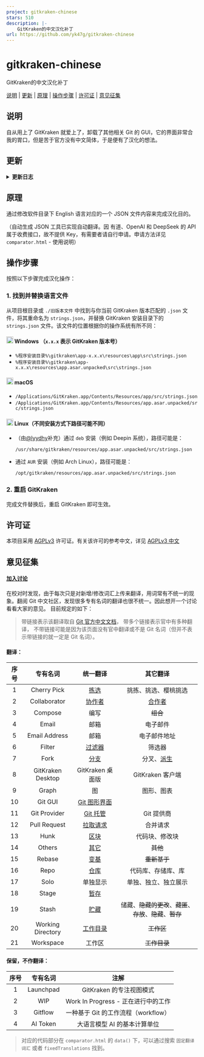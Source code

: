 ```yaml
---
project: gitkraken-chinese
stars: 510
description: |-
    GitKraken的中文汉化补丁
url: https://github.com/yk47g/gitkraken-chinese
---
```


# gitkraken-chinese

GitKraken的中文汉化补丁

[说明](#说明) | [更新](#更新) | [原理](#原理) | [操作步骤](#操作步骤) | [许可证](#许可证) | [意见征集](#意见征集)

## 说明

自从用上了 GitKraken 就爱上了，卸载了其他相关 Git 的 GUI，它的界面非常合我的胃口，但是苦于官方没有中文简体，于是便有了汉化的想法。

## 更新

<details>
<summary>
<strong>更新日志</strong>
</summary>

|       日期        | 更新内容                                                                          |                                                               感谢                                                               |
|:---------------:|-------------------------------------------------------------------------------|:------------------------------------------------------------------------------------------------------------------------------:|
| 2024.02.27 - 现在 | 适配 9.12.0+ 版本。                                                                |                                           [@YuanXiQWQ](https://github.com/YuanXiQWQ)                                           |
|   2025.08.08    | 优化 OpenAI 与 DeepSeek 的提示词，更新固定翻译词汇表。                                          |                                                                                                                                |
|   2025.07.08    | API 错误将返回具体的错误类型，将大部分弹窗改为界面消息                                                 |                                           [@YuanXiQWQ](https://github.com/YuanXiQWQ)                                           |
|   2025.06.18    | 更新固定翻译词汇表和保留词汇表。                                                              |                                           [@YuanXiQWQ](https://github.com/YuanXiQWQ)                                           |
|   2025.05.22    | 为项目添加 AGPL-3.0 许可证。                                                           |                                                                                                                                |
|   2025.05.12    | 修正中英标点混淆问题，规范代码中单双引号混淆的问题（HTML统一使用双引号，JS统一使用单引号）。                             |                                           [@YuanXiQWQ](https://github.com/YuanXiQWQ)                                           |
|   2025.04.01    | 毁灭了整个项目。                                                                      |                                           [@YuanXiQWQ](https://github.com/YuanXiQWQ)                                           |
|   2025.02.11    | 接入 DeepSeek API。                                                              |                                           [@YuanXiQWQ](https://github.com/YuanXiQWQ)                                           |
|   2025.01.22    | 更新 OpenAI 模型选项并完善提示词，修复差异比较逻辑无法检测删减与内容修改的问题并保留空行，优化可视化对比和界面交互。                |                                           [@YuanXiQWQ](https://github.com/YuanXiQWQ)                                           |
|   2025.01.20    | 根据 10.6.1 版本进行校对&修订。                                                          |                                           [@YuanXiQWQ](https://github.com/YuanXiQWQ)                                           |
|   2024.09.10    | 接入 OpenAI API，更新、优化使用说明和页面交互，新增文件上传/下载功能。                                     |                                           [@YuanXiQWQ](https://github.com/YuanXiQWQ)                                           |
|   2024.09.09    | 适配 10.3.0 版本。                                                                 | [@FXDYJ](https://github.com/FXDYJ) / [@Slinet6056](https://github.com/Slinet6056) / [@YuanXiQWQ](https://github.com/YuanXiQWQ) |
|   2024.02.27    | 明晰 compare.html（即现名 comparator.html）的使用说明和操作界面，可视化有道 API 配置，添加关于有道 API 的描述文件。 |                                           [@YuanXiQWQ](https://github.com/YuanXiQWQ)                                           |
|   2024.02.27    | 适配 9.11.1 版本。                                                                 |                                             [@Jaffrez](https://github.com/Jaffrez)                                             |
|   2024.02.27    | 适配 9.5.1 版本。                                                                  |                                             [@buck178](https://github.com/buck178)                                             |
|   2023.09.11    | 适配 9.5.1 版本。                                                                  |                                           [@star-andy](https://github.com/star-andy)                                           |
|   2021.12.17    | 新增可视化对比，接入有道翻译 API。                                                           |                                        [@TanxiangCode](https://github.com/TanxiangCode)                                        |
|   2021.03.18    | 新增对比新旧版本区别，自动生成新版本的 JSON 文件的工具 compare.html。                                  |                                         [@DreamSaddle](https://github.com/DreamSaddle)                                         |
|   2020.08.18    | 在 Windows 2.7.0 测试通过。                                                         |                                         [@Black-Spree](https://github.com/Black-Spree)                                         |
|   2019.10.01    | 在 macOS 10.14 GitKraken 6.2.0 测试通过。                                           |                                               [@yk47g](https://github.com/yk47g)                                               |

</details>

## 原理

通过修改软件目录下 English 语言对应的一个 JSON 文件内容来完成汉化目的。

（自动生成 JSON 工具已实现自动翻译。因 有道、OpenAI 和 DeepSeek 的 API 属于收费接口，故不提供 Key，有需要者请自行申请。申请方法详见 `comparator.html` - 使用说明）

## 操作步骤

按照以下步骤完成汉化操作：

### 1. 找到并替换语言文件

从项目根目录或 `./旧版本文件` 中找到与你当前 GitKraken 版本匹配的 `.json` 文件，将其重命名为 `strings.json`，并替换
GitKraken 安装目录下的 `strings.json` 文件。该文件的位置根据你的操作系统有所不同：

#### <img src="https://upload.wikimedia.org/wikipedia/commons/thumb/5/5f/Windows_logo_-_2012.svg/1280px-Windows_logo_-_2012.svg.png" alt="Windows Icon" style="width: 18px; height: 18px;"> Windows （`x.x.x` 表示 GitKraken 版本号）

- `%程序安装目录%\gitkraken\app-x.x.x\resources\app\src\strings.json`
- `%程序安装目录%\gitkraken\app-x.x.x\resources\app.asar.unpacked\src\strings.json`

#### <img src="https://cdn-icons-png.flaticon.com/512/2/2235.png" alt="macOS Icon" style="width: 18px; height: 18px;"> macOS

- `/Applications/GitKraken.app/Contents/Resources/app/src/strings.json`
- `/Applications/GitKraken.app/Contents/Resources/app.asar.unpacked/src/strings.json`

#### <img src="https://upload.wikimedia.org/wikipedia/commons/thumb/3/35/Tux.svg/1024px-Tux.svg.png" alt="Linux Icon" style="width: 18px; height: 18px;"> Linux（不同安装方式下路径可能不同）

- （由[@lyydhy](https://github.com/lyydhy)补充）通过 `deb` 安装（例如 Deepin 系统），路径可能是：

  `/usr/share/gitkraken/resources/app.asar.unpacked/src/strings.json`
- 通过 `AUR` 安装（例如 Arch Linux），路径可能是：

  `/opt/gitkraken/resources/app.asar.unpacked/src/strings.json`

### 2. 重启 GitKraken

完成文件替换后，重启 GitKraken 即可生效。

## 许可证

本项目采用 [AGPLv3](https://www.gnu.org/licenses/agpl-3.0.html) 许可证。有关该许可的参考中文，详见
[AGPLv3 中文](https://www.chinasona.org/gnu/agpl-3.0-cn.html)

## 意见征集

#### [加入讨论](https://github.com/yk47g/gitkraken-chinese/discussions/33)

在校对时发现，由于每次只是对新增/修改词汇上传来翻译，用词常有不统一的现象。翻阅 Git 中文社区，发现很多专有名词的翻译也很不统一。因此想开一个讨论看看大家的意见。
目前规定的如下：
> 带链接表示该翻译取自 [Git 官方中文文档](https://git-scm.com/book/zh/v2)，
> 带多个链接表示官中有多种翻译，
> 不带链接可能是因为该页面没有官中翻译或不是 Git 名词（但并不表示带链接的就一定是 Git 名词）。

#### 翻译：

| 序号 |       专有名词        |                                                                                               统一翻译                                                                                                |                                                                           其它翻译                                                                            |
|:--:|:-----------------:|:-------------------------------------------------------------------------------------------------------------------------------------------------------------------------------------------------:|:---------------------------------------------------------------------------------------------------------------------------------------------------------:|
| 1  |    Cherry Pick    |                                   [拣选](https://git-scm.com/book/zh/v2/%e5%88%86%e5%b8%83%e5%bc%8f-Git-%e7%bb%b4%e6%8a%a4%e9%a1%b9%e7%9b%ae#_rebase_cherry_pick)                                   |                                                                        挑拣、挑选、樱桃挑选                                                                         |
| 2  |   Collaborator    |                             [协作者](https://git-scm.com/book/zh/v2/%E6%9C%8D%E5%8A%A1%E5%99%A8%E4%B8%8A%E7%9A%84-Git-GitLab.html#_%E4%B8%80%E8%B5%B7%E5%B7%A5%E4%BD%9C)                             |           [合作者](https://git-scm.com/book/zh/v2/GitHub-%E7%BB%B4%E6%8A%A4%E9%A1%B9%E7%9B%AE.html#_%E6%B7%BB%E5%8A%A0%E5%90%88%E4%BD%9C%E8%80%85)           |
| 3  |      Compose      |                                                                                                编写                                                                                                 |                                                                          ~~组合~~                                                                           |
| 4  |       Email       |                                                                                                邮箱                                                                                                 |                                                                           电子邮件                                                                            |
| 5  |   Email Address   |                                                                                                邮箱                                                                                                 |                                                                          电子邮件地址                                                                           |
| 6  |      Filter       |         [过滤器](https://git-scm.com/book/zh/v2/Git-%E5%9F%BA%E7%A1%80-%E6%9F%A5%E7%9C%8B%E6%8F%90%E4%BA%A4%E5%8E%86%E5%8F%B2.html#_%E9%99%90%E5%88%B6%E8%BE%93%E5%87%BA%E9%95%BF%E5%BA%A6)          |                                                                            筛选器                                                                            |
| 7  |       Fork        |                                   [分支](https://git-scm.com/book/zh/v2/GitHub-%E5%AF%B9%E9%A1%B9%E7%9B%AE%E5%81%9A%E5%87%BA%E8%B4%A1%E7%8C%AE.html#_github_flow)                                   | 分叉、[派生](https://git-scm.com/book/zh/v2/GitHub-%E5%AF%B9%E9%A1%B9%E7%9B%AE%E5%81%9A%E5%87%BA%E8%B4%A1%E7%8C%AE.html#_%E6%B4%BE%E7%94%9F%E9%A1%B9%E7%9B%AE) |
| 8  | GitKraken Desktop |                                                                                           GitKraken 桌面版                                                                                           |                                                                       GitKraken 客户端                                                                       |
| 9  |       Graph       |                                                                                                 图                                                                                                 |                                                                           图形、图表                                                                           |
| 10 |      Git GUI      |        [Git 图形界面](https://git-scm.com/book/zh/v2/%E9%99%84%E5%BD%95-A:-%E5%9C%A8%E5%85%B6%E5%AE%83%E7%8E%AF%E5%A2%83%E4%B8%AD%E4%BD%BF%E7%94%A8-Git-%E5%9B%BE%E5%BD%A2%E7%95%8C%E9%9D%A2)         |                                                                                                                                                           |
| 11 |   Git Provider    |                [Git 托管](https://git-scm.com/book/zh/v2/%E6%9C%8D%E5%8A%A1%E5%99%A8%E4%B8%8A%E7%9A%84-Git-%E7%AC%AC%E4%B8%89%E6%96%B9%E6%89%98%E7%AE%A1%E7%9A%84%E9%80%89%E6%8B%A9)                |                                                                          Git 提供商                                                                          |
| 12 |   Pull Request    |            [拉取请求](https://git-scm.com/book/zh/v2/GitHub-%E5%AF%B9%E9%A1%B9%E7%9B%AE%E5%81%9A%E5%87%BA%E8%B4%A1%E7%8C%AE.html#_%E5%88%9B%E5%BB%BA%E6%8B%89%E5%8F%96%E8%AF%B7%E6%B1%82)             |                                                                           合并请求                                                                            |
| 13 |       Hunk        |                                             [区块](https://git-scm.com/book/zh/v2/Git-%e5%b7%a5%e5%85%b7-%e4%ba%a4%e4%ba%92%e5%bc%8f%e6%9a%82%e5%ad%98)                                             |                                                                          代码块、修改块                                                                          |
| 14 |      Others       |                                                                    [其它](https://cd.hwxnet.com/view.do?pindex=lngmcojihgjnegca)                                                                    |                                                                          ~~其他~~                                                                           |
| 15 |      Rebase       |                                                          [变基](https://git-scm.com/book/zh/v2/Git-%E5%88%86%E6%94%AF-%E5%8F%98%E5%9F%BA)                                                           |                                                                         ~~重新基于~~                                                                          |
| 16 |       Repo        | [仓库](https://git-scm.com/book/zh/v2/%E5%88%86%E5%B8%83%E5%BC%8F-Git-%E5%88%86%E5%B8%83%E5%BC%8F%E5%B7%A5%E4%BD%9C%E6%B5%81%E7%A8%8B.html#_%E9%9B%86%E4%B8%AD%E5%BC%8F%E5%B7%A5%E4%BD%9C%E6%B5%81) |                                                                         代码库、存储库、库                                                                         |
| 17 |       Solo        |                                                                                               单独显示                                                                                                |                                                                        单独、独立、独立展示                                                                         |
| 18 |       Stage       |                                             [暂存](https://git-scm.com/book/zh/v2/Git-%E5%B7%A5%E5%85%B7-%E4%BA%A4%E4%BA%92%E5%BC%8F%E6%9A%82%E5%AD%98)                                             |                                                                                                                                                           |
| 19 |       Stash       |                                             [贮藏](https://git-scm.com/book/zh/v2/Git-%E5%B7%A5%E5%85%B7-%E8%B4%AE%E8%97%8F%E4%B8%8E%E6%B8%85%E7%90%86)                                             |                                                         储藏、~~隐藏的更改~~、~~藏匿~~、~~存放~~、~~隐藏~~、~~暂存~~                                                          |
| 20 | Working Directory |                                    [工作目录](https://git-scm.com/book/zh/v2/Git-%E5%B7%A5%E5%85%B7-%E8%B4%AE%E8%97%8F%E4%B8%8E%E6%B8%85%E7%90%86.html#_git_clean)                                    |                                                                          ~~工作区~~                                                                          |
| 21 |     Workspace     |                                                                                                工作区                                                                                                |                                                                         ~~工作目录~~                                                                          |

#### 保留，不作翻译：

| 序号 |   专有名词    |             注解              |
|:--:|:---------:|:---------------------------:|
| 1  | Launchpad |      GitKraken 的专注视图模式      |
| 2  |    WIP    | Work In Progress - 正在进行中的工作 |
| 3  |  Gitflow  |  一种基于 Git 的工作流程（workflow）   |
| 4  | AI Token  |      大语言模型 AI 的基本计算单位       |

> 对应的代码部分在 `comparator.html` 的 `data()` 下，可以通过搜索 `固定翻译词汇` 或者 `fixedTranslations` 找到。
